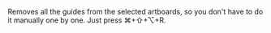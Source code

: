 Removes all the guides from the selected artboards, so you don't have to do it manually one by one. Just press ⌘+⇧+⌥+R.
